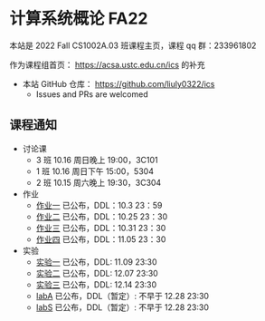 # 计算系统概论 FA22

本站是 2022 Fall CS1002A.03 班课程主页，课程 qq 群：233961802

作为课程组首页： <https://acsa.ustc.edu.cn/ics> 的补充

- 本站 GitHub 仓库： <https://github.com/liuly0322/ics>
  - Issues and PRs are welcomed

## 课程通知

- 讨论课
  - 3 班 10.16 周日晚上 19:00，3C101
  - 1 班 10.16 周日下午 15:00，5304
  - 2 班 10.15 周六晚上 19:30，3C304
- 作业
  - [作业一](/homework/hw1.html) 已公布，DDL：10.3 23：59
  - [作业二](/homework/hw2.html) 已公布，DDL：10.25 23：30
  - [作业三](/homework/hw3.html) 已公布，DDL：10.31 23：30
  - [作业四](/homework/hw4.html) 已公布，DDL：11.05 23：30
- 实验
  - [实验一](/labs/lab1.html) 已公布，DDL: 11.09 23:30
  - [实验二](/labs/lab2.html) 已公布，DDL: 12.07 23:30
  - [实验三](/labs/lab3.html) 已公布，DDL: 12.14 23:30
  - [labA](/labs/labA.html) 已公布，DDL（暂定）: 不早于 12.28 23:30
  - [labS](/labs/labS.html) 已公布，DDL（暂定）: 不早于 12.28 23:30
